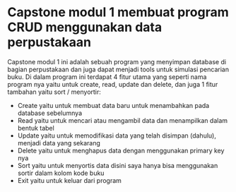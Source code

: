 # Capstone modul 1 membuat program CRUD menggunakan data perpustakaan

  Capstone modul 1 ini adalah sebuah program yang menyimpan database di bagian perpustakaan dan juga dapat menjadi tools untuk simulasi pencarian buku. Di dalam program ini terdapat 4 fitur utama yang seperti nama program nya yaitu untuk create, read, update dan delete, dan juga 1 fitur tambahan yaitu sort / menyortir:
  - Create yaitu untuk membuat data baru untuk menambahkan pada database sebelumnya
  - Read yaitu untuk mencari atau mengambil data dan menampilkan dalam bentuk tabel
  - Update yaitu untuk memodifikasi data yang telah disimpan (dahulu), menjadi data yang sekarang
  - Delete yaitu untuk menghapus data dengan menggunakan primary key nya
  - Sort yaitu untuk menyortis data disini saya hanya bisa menggunakan sortir dalam kolom kode buku
  - Exit yaitu untuk keluar dari program
  
  
